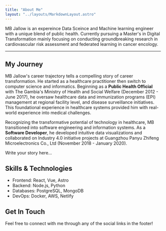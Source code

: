 ```yaml
---
title: "About Me"
layout: "../layouts/MarkdownLayout.astro"
---
```


MB Jallow is an expereince Data Sceince and Machine learning engineer with a unique blend of public health. Currently pursuing a Master's in Digital Transformation mainly focusing on conducting groundbreaking research in cardiovascular risk assessment and federated learning in cancer encology.

---
## My Journey

MB Jallow's career trajectory tells a compelling story of career transformation. He started as a healthcare practitioner then switch to computer science and informatics. Beginning as a **Public Health Official** with The Gambia's Ministry of Health and Social Welfare (December 2012 - June 2017), he oversaw healthcare data and immunization programs (EPI) management at regional facility level, and disease surveillance initiatives. This foundational experience in healthcare systems provided him with real-world experience into medical challenges.

Recognizing the transformative potential of technology in healthcare, MB transitioned into software engineering and information systems. As a **Software Developer**, he developed intuitive data visualizations and collaborated on Industry 4.0 initiative projects at Guangzhou Panyu Zhifeng Microelectronics Co., Ltd (November 2018 - January 2020). 




Write your story here...

## Skills & Technologies

- Frontend: React, Vue, Astro
- Backend: Node.js, Python
- Databases: PostgreSQL, MongoDB
- DevOps: Docker, AWS, Netlify

## Get In Touch

Feel free to connect with me through any of the social links in the footer!
